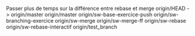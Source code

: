 Passer plus de temps sur la différence entre rebase et merge 
 origin/HEAD -> origin/master
  origin/master
  origin/sw-base-exercice-push
  origin/sw-branching-exercice
  origin/sw-merge
  origin/sw-merge-ff
  origin/sw-rebase
  origin/sw-rebase-interactif
  origin/test_branch
